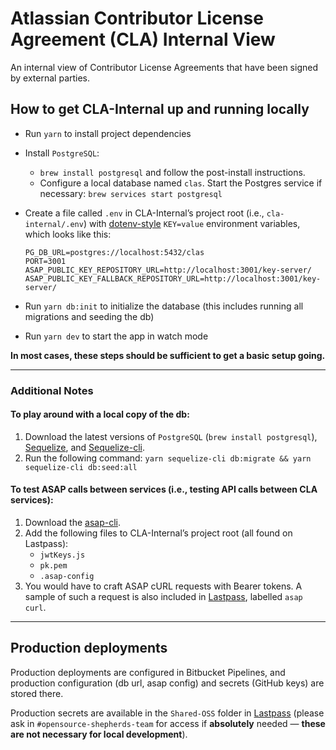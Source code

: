 # Atlassian Contributor License Agreement (CLA) Internal View

An internal view of Contributor License Agreements that have been signed by external parties.

## How to get CLA-Internal up and running locally

- Run `yarn` to install project dependencies

- Install `PostgreSQL`:

  - `brew install postgresql` and follow the post-install instructions.
  - Configure a local database named `clas`. Start the Postgres service if necessary: `brew services start postgresql`

- Create a file called `.env` in CLA-Internal’s project root (i.e., `cla-internal/.env`) with [dotenv-style](https://www.npmjs.com/package/dotenv) `KEY=value` environment variables, which looks like this:

  ```
  PG_DB_URL=postgres://localhost:5432/clas
  PORT=3001
  ASAP_PUBLIC_KEY_REPOSITORY_URL=http://localhost:3001/key-server/
  ASAP_PUBLIC_KEY_FALLBACK_REPOSITORY_URL=http://localhost:3001/key-server/
  ```

- Run `yarn db:init` to initialize the database (this includes running all migrations and seeding the db)

- Run `yarn dev` to start the app in watch mode

**In most cases, these steps should be sufficient to get a basic setup going.**

---

### Additional Notes

#### To play around with a local copy of the db:

1. Download the latest versions of `PostgreSQL` (`brew install postgresql`), [Sequelize](https://www.npmjs.com/package/sequelize), and [Sequelize-cli](https://www.npmjs.com/package/sequelize-cli).
2. Run the following command:
   `yarn sequelize-cli db:migrate && yarn sequelize-cli db:seed:all`

#### To test ASAP calls between services (i.e., testing API calls between CLA services):

1. Download the [asap-cli](https://bitbucket.org/atlassianlabs/asap-cli/src/master/).
2. Add the following files to CLA-Internal’s project root (all found on Lastpass):
   - `jwtKeys.js`
   - `pk.pem`
   - `.asap-config`
3. You would have to craft ASAP cURL requests with Bearer tokens. A sample of such a request is also included in [Lastpass](https://www.lastpass.com/), labelled `asap curl`.

---

## Production deployments

Production deployments are configured in Bitbucket Pipelines, and production configuration (db url, asap config) and secrets (GitHub keys) are stored there.

Production secrets are available in the `Shared-OSS` folder in [Lastpass](https://www.lastpass.com/) (please ask in `#opensource-shepherds-team` for access if **absolutely** needed — **these are not necessary for local development**).

